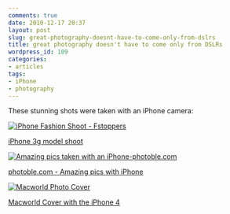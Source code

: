```yaml
---
comments: true
date: 2010-12-17 20:37
layout: post
slug: great-photography-doesnt-have-to-come-only-from-dslrs
title: great photography doesn't have to come only from DSLRs
wordpress_id: 109
categories:
- articles
tags:
- iPhone
- photography
---
```


These stunning shots were taken with an iPhone camera:

[![iPhone Fashion Shoot - Fstoppers](http://farm5.static.flickr.com/4078/4761002695_4dd17bd69e_z.jpg)](http://fstoppers.com/iphone/)

[iPhone 3g model shoot](http://fstoppers.com/iphone/ )

[![Amazing pics taken with an iPhone-photoble.com](http://www.photoble.com/wp-content/uploads/2010/02/iphonephotosms4jah.jpg)](http://www.photoble.com/photo-inspiration/amazing-pictures-taken-with-an-apple-iphone/)

[photoble.com - Amazing pics with iPhone](http://www.photoble.com/photo-inspiration/amazing-pictures-taken-with-an-apple-iphone/)

[![Macworld Photo Cover](http://images.macworld.com/images/news/graphics/153025-september-2010-cover_original.jpg)](http://www.macworld.com/article/153025/2010/07/iphone_cover.html)

[Macworld Cover with the iPhone 4](http://www.macworld.com/article/153025/2010/07/iphone_cover.html)